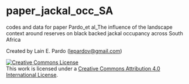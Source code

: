 # paper_jackal_occ_SA
codes and data for paper Pardo_et al_The influence of the landscape context around reserves on black backed jackal occupancy across South Africa

Created by Lain E. Pardo (lepardov@gmail.com)

<a rel="license" href="http://creativecommons.org/licenses/by/4.0/"><img alt="Creative Commons License" style="border-width:0" src="https://i.creativecommons.org/l/by/4.0/88x31.png" /></a><br />This work is licensed under a <a rel="license" href="http://creativecommons.org/licenses/by/4.0/">Creative Commons Attribution 4.0 International License</a>.

